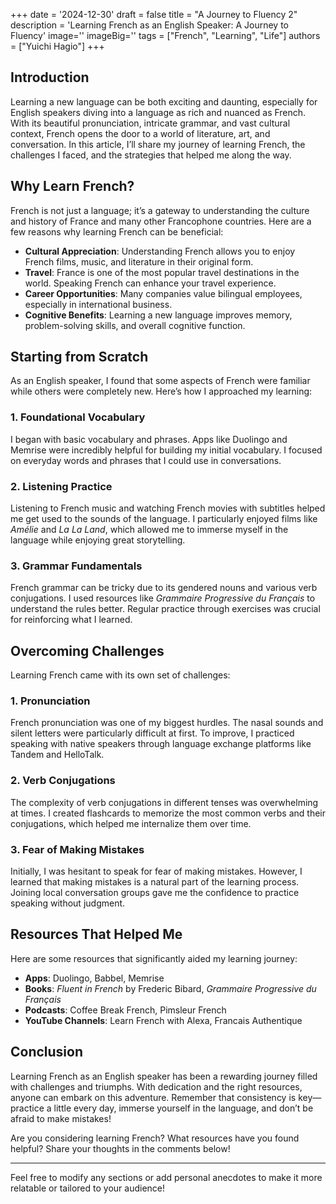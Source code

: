 +++
date = '2024-12-30'
draft = false
title = "A Journey to Fluency 2"
description = 'Learning French as an English Speaker: A Journey to Fluency'
image=''
imageBig=''
tags = ["French", "Learning", "Life"]
authors = ["Yuichi Hagio"]
+++

## Introduction

Learning a new language can be both exciting and daunting, especially for English speakers diving into a language as rich and nuanced as French. With its beautiful pronunciation, intricate grammar, and vast cultural context, French opens the door to a world of literature, art, and conversation. In this article, I’ll share my journey of learning French, the challenges I faced, and the strategies that helped me along the way.

## Why Learn French?

French is not just a language; it’s a gateway to understanding the culture and history of France and many other Francophone countries. Here are a few reasons why learning French can be beneficial:

- **Cultural Appreciation**: Understanding French allows you to enjoy French films, music, and literature in their original form.
- **Travel**: France is one of the most popular travel destinations in the world. Speaking French can enhance your travel experience.
- **Career Opportunities**: Many companies value bilingual employees, especially in international business.
- **Cognitive Benefits**: Learning a new language improves memory, problem-solving skills, and overall cognitive function.

## Starting from Scratch

As an English speaker, I found that some aspects of French were familiar while others were completely new. Here’s how I approached my learning:

### 1. **Foundational Vocabulary**

I began with basic vocabulary and phrases. Apps like Duolingo and Memrise were incredibly helpful for building my initial vocabulary. I focused on everyday words and phrases that I could use in conversations.

### 2. **Listening Practice**

Listening to French music and watching French movies with subtitles helped me get used to the sounds of the language. I particularly enjoyed films like *Amélie* and *La La Land*, which allowed me to immerse myself in the language while enjoying great storytelling.

### 3. **Grammar Fundamentals**

French grammar can be tricky due to its gendered nouns and various verb conjugations. I used resources like *Grammaire Progressive du Français* to understand the rules better. Regular practice through exercises was crucial for reinforcing what I learned.

## Overcoming Challenges

Learning French came with its own set of challenges:

### 1. **Pronunciation**

French pronunciation was one of my biggest hurdles. The nasal sounds and silent letters were particularly difficult at first. To improve, I practiced speaking with native speakers through language exchange platforms like Tandem and HelloTalk.

### 2. **Verb Conjugations**

The complexity of verb conjugations in different tenses was overwhelming at times. I created flashcards to memorize the most common verbs and their conjugations, which helped me internalize them over time.

### 3. **Fear of Making Mistakes**

Initially, I was hesitant to speak for fear of making mistakes. However, I learned that making mistakes is a natural part of the learning process. Joining local conversation groups gave me the confidence to practice speaking without judgment.

## Resources That Helped Me

Here are some resources that significantly aided my learning journey:

- **Apps**: Duolingo, Babbel, Memrise
- **Books**: *Fluent in French* by Frederic Bibard, *Grammaire Progressive du Français*
- **Podcasts**: Coffee Break French, Pimsleur French
- **YouTube Channels**: Learn French with Alexa, Francais Authentique

## Conclusion

Learning French as an English speaker has been a rewarding journey filled with challenges and triumphs. With dedication and the right resources, anyone can embark on this adventure. Remember that consistency is key—practice a little every day, immerse yourself in the language, and don’t be afraid to make mistakes!

Are you considering learning French? What resources have you found helpful? Share your thoughts in the comments below!

---

Feel free to modify any sections or add personal anecdotes to make it more relatable or tailored to your audience!
